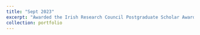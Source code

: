 ```yaml
---
title: "Sept 2023"
excerpt: "Awarded the Irish Research Council Postgraduate Scholar Award to support my work on the effect of nerve stimulation on motor learning"
collection: portfolio
---
```


